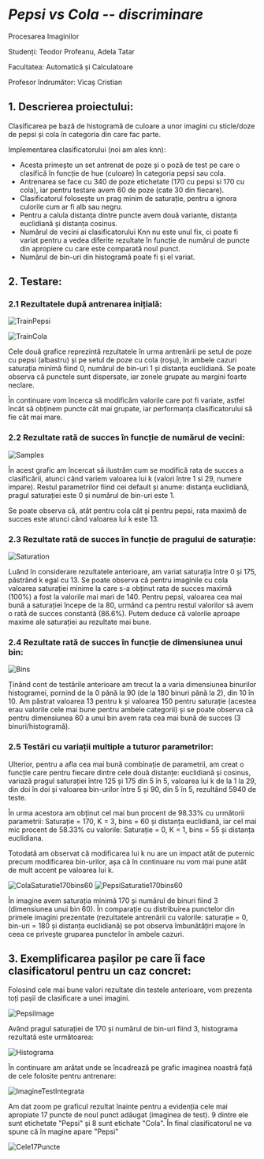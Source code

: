 # **_Pepsi vs Cola -- discriminare_**
Procesarea Imaginilor

Studenți: Teodor Profeanu, Adela Tatar

Facultatea: Automatică și Calculatoare

Profesor îndrumător: Vicaș Cristian


## 1. Descrierea proiectului:
Clasificarea pe bază de histogramă de culoare a unor imagini cu sticle/doze de pepsi și cola în categoria din care fac parte. 

Implementarea clasificatorului (noi am ales knn): 
- Acesta primește un set antrenat de poze și o poză de test pe care o clasifică în funcție de hue (culoare) în categoria pepsi sau cola. 
- Antrenarea se face cu 340 de poze etichetate (170 cu pepsi si 170 cu cola), iar pentru testare avem 60 de poze (cate 30 din fiecare).
- Clasificatorul folosește un prag minim de saturație, pentru a ignora culorile cum ar fi alb sau negru.
- Pentru a calula distanța dintre puncte avem două variante, distanța euclidiană și distanța cosinus. 
- Numărul de vecini ai clasificatorului Knn nu este unul fix, ci poate fi variat pentru a vedea diferite rezultate în funcție de numărul de puncte din apropiere cu care este comparată noul punct. 
- Numărul de bin-uri din histogramă poate fi și el variat.

## 2. Testare:
### 2.1 Rezultatele după antrenarea inițială: 

![TrainPepsi](https://github.com/teodor-profeanu/Coke-Pepsi-Discrimination/blob/main/graphs/TrainPepsi.jpeg?raw=true)

![TrainCola](https://github.com/teodor-profeanu/Coke-Pepsi-Discrimination/blob/main/graphs/TrainCola.jpeg?raw=true)

Cele două grafice reprezintă rezultatele în urma antrenării pe setul de poze cu pepsi (albastru) și pe setul de poze cu cola (roșu), în ambele cazuri saturația minimă fiind 0, numărul de bin-uri 1 și distanța euclidiană. Se poate observa că punctele sunt dispersate, iar zonele grupate au margini foarte neclare.

În continuare vom încerca să modificăm valorile care pot fi variate, astfel încât să obținem puncte cât mai grupate, iar performanța clasificatorului să fie cât mai mare.  

### 2.2 Rezultate rată de succes în funcție de numărul de vecini: 

![Samples](https://github.com/teodor-profeanu/Coke-Pepsi-Discrimination/blob/main/graphs/VariationNoSamples.jpeg?raw=true)

În acest grafic am încercat să ilustrăm cum se modifică rata de succes a clasificării, atunci când variem valoarea lui k (valori între 1 si 29, numere impare). Restul parametrilor fiind cei default și anume: distanța euclidiană, pragul saturației este 0 și numărul de bin-uri este 1. 

Se poate observa că, atât pentru cola cât și pentru pepsi, rata maximă de succes este atunci când valoarea lui k este 13. 

### 2.3 Rezultate rată de succes în funcție de pragului de saturație: 

![Saturation](https://github.com/teodor-profeanu/Coke-Pepsi-Discrimination/blob/main/graphs/VariationSaturation.jpeg?raw=true)

Luând în considerare rezultatele anterioare, am variat saturația între 0 și 175, păstrând k egal cu 13. Se poate observa că pentru imaginile cu cola valoarea saturației minime la care s-a obținut rata de succes maximă (100%) a fost la valorile mai mari de 140. Pentru pepsi, valoarea cea mai bună a saturației începe de la 80, urmând ca pentru restul valorilor să avem o rată de succes constantă (86.6%). Putem deduce că valorile aproape maxime ale saturației au rezultate mai bune.

### 2.4 Rezultate rată de succes în funcție de dimensiunea unui bin: 

![Bins](https://github.com/teodor-profeanu/Coke-Pepsi-Discrimination/blob/main/graphs/VariationBins.jpeg?raw=true)

Ținând cont de testările anterioare am trecut la a varia dimensiunea binurilor histogramei, pornind de la 0 până la 90 (de la 180 binuri până la 2), din 10 în 10. Am păstrat valoarea 13 pentru k și valoarea 150 pentru saturație (acestea erau valorile cele mai bune pentru ambele categorii) și se poate observa că pentru dimensiunea 60 a unui bin avem rata cea mai bună de succes (3 binuri/histogramă). 

### 2.5 Testări cu variații multiple a tuturor parametrilor: 

Ulterior, pentru a afla cea mai bună combinație de parametrii, am creat o funcție care pentru fiecare dintre cele două distanțe: euclidiană și cosinus, variază pragul saturației între 125 și 175 din 5 în 5, valoarea lui k de la 1 la 29, din doi în doi și valoarea bin-urilor între 5 și 90, din 5 în 5, rezultând 5940 de teste. 

În urma acestora am obținut cel mai bun procent de 98.33% cu următorii parametrii: Saturație = 170, K = 3, bins = 60 și distanța euclidiană, iar cel mai mic procent de 58.33% cu valorile: Saturație = 0, K = 1, bins = 55 și distanța euclidiana.

Totodată am observat că modificarea lui k nu are un impact atât de puternic precum modificarea bin-urilor, așa că în continuare nu vom mai pune atât de mult accent pe valoarea lui k. 

![ColaSaturatie170bins60](https://github.com/teodor-profeanu/Coke-Pepsi-Discrimination/blob/main/graphs/ColaSaturatie170bins60.jpeg?raw=true)
![PepsiSaturatie170bins60](https://github.com/teodor-profeanu/Coke-Pepsi-Discrimination/blob/main/graphs/PepsiSaturatie170bins60.jpeg?raw=true)

În imagine avem saturația minimă 170 și numărul de binuri fiind 3 (dimensiunea unui bin 60). În comparație cu distribuirea punctelor din primele imagini prezentate (rezultatele antrenării cu valorile: saturație = 0, bin-uri = 180 și distanța euclidiană) se pot observa îmbunătățiri majore în ceea ce privește gruparea punctelor în ambele cazuri.

## 3. Exemplificarea pașilor pe care îi face clasificatorul pentru un caz concret:

Folosind cele mai bune valori rezultate din testele anterioare, vom prezenta toți pașii de clasificare a unei imagini. 

![PepsiImage](https://github.com/teodor-profeanu/Coke-Pepsi-Discrimination/blob/main/graphs/PepsiImage.jpeg?raw=true)

Având pragul saturației de 170 și numărul de bin-uri fiind 3, histograma rezultată este următoarea:

![Histograma](https://github.com/teodor-profeanu/Coke-Pepsi-Discrimination/blob/main/graphs/Histograma.jpeg?raw=true)

În continuare am arătat unde se încadrează pe grafic imaginea noastră față de cele folosite pentru antrenare:

![ImagineTestIntegrata](https://github.com/teodor-profeanu/Coke-Pepsi-Discrimination/blob/main/graphs/ImagineTestIntegrata.jpeg?raw=true)

Am dat zoom pe graficul rezultat înainte pentru a evidenția cele mai apropiate 17 puncte de noul punct adăugat (imaginea de test). 9 dintre ele sunt etichetate "Pepsi" și 8 sunt etichate "Cola". În final clasificatorul ne va spune că în magine apare "Pepsi"

![Cele17Puncte](https://github.com/teodor-profeanu/Coke-Pepsi-Discrimination/blob/main/graphs/Cele17Puncte.jpeg?raw=true)

